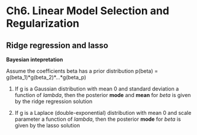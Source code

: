 # Ch6. Linear Model Selection and Regularization


## Ridge regression and lasso

**Bayesian intepretation**

Assume the coefficients beta has a prior distribution p(beta) = g(beta_1)\*g(beta_2)\*...\*g(beta_p)

1. If g is a Gaussian distribution with mean 0 and standard deviation a function of *lambda*, then the posterior **mode** and **mean** for *beta* is given by the ridge regression solution

2. If g is a Laplace (double-exponential) distribution with mean 0 and scale parameter a function of *lambda*, then the posterior **mode** for *beta* is given by the lasso solution
